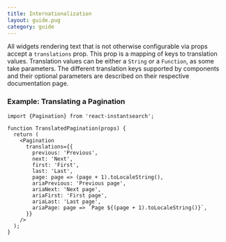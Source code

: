 ```yaml
---
title: Internationalization
layout: guide.pug
category: guide
---
```


All widgets rendering text that is not otherwise configurable via props accept a `translations` prop. This prop is a mapping of keys to translation values. Translation values can be either a `String` or a `Function`, as some take parameters. The different translation keys supported by components and their optional parameters are described on their respective documentation page.

### Example: Translating a Pagination

```
import {Pagination} from 'react-instantsearch';

function TranslatedPagination(props) {
  return (
    <Pagination
      translations={{
        previous: 'Previous',
        next: 'Next',
        first: 'First',
        last: 'Last',
        page: page => (page + 1).toLocaleString(),
        ariaPrevious: 'Previous page',
        ariaNext: 'Next page',
        ariaFirst: 'First page',
        ariaLast: 'Last page',
        ariaPage: page => `Page ${(page + 1).toLocaleString()}`,
      }}
    />
  );
}
```
